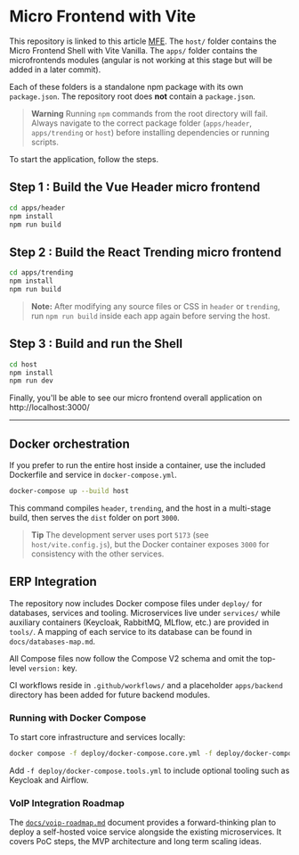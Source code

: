 # Micro Frontend with Vite

This repository is linked to this article [MFE](https://dev.to/mairouche/setup-a-micro-frontend-architecture-in-15min-with-vite-4pbg).
The `host/` folder contains the Micro Frontend Shell with Vite Vanilla.
The `apps/` folder contains the microfrontends modules (angular is not working at this stage but will be added in a later commit).

Each of these folders is a standalone npm package with its own `package.json`. The repository root does **not** contain a `package.json`.

> **Warning**
> Running `npm` commands from the root directory will fail. Always navigate to the correct package folder (`apps/header`, `apps/trending` or `host`) before installing dependencies or running scripts.

To start the application, follow the steps.

## Step 1 : Build the Vue Header micro frontend

```bash
cd apps/header
npm install
npm run build
```

## Step 2 : Build the React Trending micro frontend

```bash
cd apps/trending
npm install
npm run build
```

> **Note:** After modifying any source files or CSS in `header` or `trending`,
> run `npm run build` inside each app again before serving the host.

## Step 3 : Build and run the Shell

```bash
cd host
npm install
npm run dev
```

Finally, you'll be able to see our micro frontend overall application on http://localhost:3000/

---

## Docker orchestration

If you prefer to run the entire host inside a container, use the included Dockerfile and service in `docker-compose.yml`.

```bash
docker-compose up --build host
```

This command compiles `header`, `trending`, and the host in a multi-stage build, then serves the `dist` folder on port `3000`.

> **Tip**
> The development server uses port `5173` (see `host/vite.config.js`), but the Docker container exposes `3000` for consistency with the other services.

## ERP Integration

The repository now includes Docker compose files under `deploy/` for databases, services and tooling. Microservices live under `services/` while auxiliary containers (Keycloak, RabbitMQ, MLflow, etc.) are provided in `tools/`. A mapping of each service to its database can be found in `docs/databases-map.md`.

All Compose files now follow the Compose V2 schema and omit the top-level `version:` key.

CI workflows reside in `.github/workflows/` and a placeholder `apps/backend` directory has been added for future backend modules.

### Running with Docker Compose

To start core infrastructure and services locally:

```bash
docker compose -f deploy/docker-compose.core.yml -f deploy/docker-compose.services.yml up -d
```

Add `-f deploy/docker-compose.tools.yml` to include optional tooling such as Keycloak and Airflow.

### VoIP Integration Roadmap

The [`docs/voip-roadmap.md`](docs/voip-roadmap.md) document provides a forward-thinking plan to deploy a self-hosted voice service alongside the existing microservices. It covers PoC steps, the MVP architecture and long term scaling ideas.

